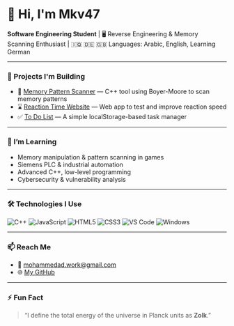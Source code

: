 # 👋 Hi, I'm Mkv47

**Software Engineering Student** | 🖥️ Reverse Engineering & Memory Scanning Enthusiast | 🇮🇶 🇩🇪 🇬🇧 Languages: Arabic, English, Learning German

---

### 🔧 Projects I'm Building

- 🧠 [Memory Pattern Scanner](https://github.com/Mkv47/Memory_Pattern_Scanner) — C++ tool using Boyer-Moore to scan memory patterns
- ⌛ [Reaction Time Website](https://github.com/Mkv47/Reaction-Time-Website) — Web app to test and improve reaction speed
- ✅ [To Do List](https://github.com/Mkv47/To_Do_List) — A simple localStorage-based task manager

---

### 🧠 I’m Learning

- Memory manipulation & pattern scanning in games  
- Siemens PLC & industrial automation  
- Advanced C++, low-level programming  
- Cybersecurity & vulnerability analysis  

---

### 🛠️ Technologies I Use

![C++](https://img.shields.io/badge/C++-00599C?style=flat&logo=c%2B%2B&logoColor=white)
![JavaScript](https://img.shields.io/badge/JavaScript-F7DF1E?style=flat&logo=javascript&logoColor=black)
![HTML5](https://img.shields.io/badge/HTML5-E34F26?style=flat&logo=html5&logoColor=white)
![CSS3](https://img.shields.io/badge/CSS3-1572B6?style=flat&logo=css3&logoColor=white)
![VS Code](https://img.shields.io/badge/VSCode-007ACC?style=flat&logo=visual%20studio%20code&logoColor=white)
![Windows](https://img.shields.io/badge/Windows-0078D6?style=flat&logo=windows&logoColor=white)

---

### 📫 Reach Me

- 📧 mohammedad.work@gmail.com
- 🌐 [My GitHub](https://github.com/Mkv47)

---

### ⚡ Fun Fact

> “I define the total energy of the universe in Planck units as **Zolk**.”
